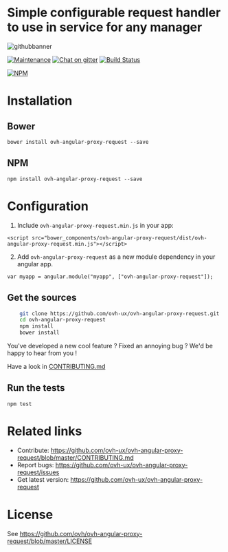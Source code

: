 
# Simple configurable request handler to use in service for any manager

![githubbanner](https://user-images.githubusercontent.com/3379410/27423240-3f944bc4-5731-11e7-87bb-3ff603aff8a7.png)

[![Maintenance](https://img.shields.io/maintenance/yes/2017.svg)]() [![Chat on gitter](https://img.shields.io/gitter/room/ovh/ux.svg)](https://gitter.im/ovh/ux) [![Build Status](https://travis-ci.org/ovh-ux/ovh-angular-proxy-request.svg)](https://travis-ci.org/ovh-ux/ovh-angular-proxy-request)

[![NPM](https://nodei.co/npm/ovh-angular-proxy-request.png?downloads=true&downloadRank=true&stars=true)](https://nodei.co/npm/ovh-angular-proxy-request/)
 
# Installation

## Bower

    bower install ovh-angular-proxy-request --save

## NPM

    npm install ovh-angular-proxy-request --save
 
# Configuration

1. Include `ovh-angular-proxy-request.min.js` in your app:

  `<script src="bower_components/ovh-angular-proxy-request/dist/ovh-angular-proxy-request.min.js"></script>`

2. Add `ovh-angular-proxy-request` as a new module dependency in your angular app.

  `var myapp = angular.module("myapp", ["ovh-angular-proxy-request"]);`

 
## Get the sources
 
```bash
    git clone https://github.com/ovh-ux/ovh-angular-proxy-request.git
    cd ovh-angular-proxy-request
    npm install
    bower install
```
 
You've developed a new cool feature ? Fixed an annoying bug ? We'd be happy
to hear from you !

Have a look in [CONTRIBUTING.md](https://github.com/ovh-ux/ovh-angular-proxy-request/blob/master/CONTRIBUTING.md)
 
## Run the tests
 
```
npm test
```
 
# Related links
 
 * Contribute: https://github.com/ovh-ux/ovh-angular-proxy-request/blob/master/CONTRIBUTING.md
 * Report bugs: https://github.com/ovh-ux/ovh-angular-proxy-request/issues
 * Get latest version: https://github.com/ovh-ux/ovh-angular-proxy-request
 
# License
 
See https://github.com/ovh/ovh-angular-proxy-request/blob/master/LICENSE

